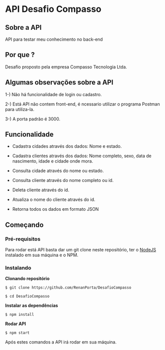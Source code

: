 # API Desafio Compasso

## Sobre a API

API para testar meu conhecimento no back-end

## Por que ?

Desafio proposto pela empresa Compasso Tecnologia Ltda.

## Algumas observações sobre a API

1-) Não há funcionalidade de login ou cadastro.

2-) Está API não contem front-end, é ncessario utilizar o programa Postman para utiliza-la.

3-) A porta padrão é 3000.

## Funcionalidade

- Cadastra cidades através dos dados: Nome e estado.

- Cadastra clientes através dos dados: Nome completo, sexo, data de nascimento, idade e cidade onde mora.  

- Consulta cidade através do nome ou estado.

- Consulta cliente através do nome completo ou id.

- Deleta cliente através do id.

- Atualiza o nome do cliente através do id.

- Retorna todos os dados em formato JSON

## Começando

### Pré-requisitos

Para rodar está API basta dar um git clone neste repositório, ter o [NodeJS](https://nodejs.org/en/) instalado em sua máquina e o NPM.

### Instalando

**Clonando repositório**

```
$ git clone https://github.com/RenanPorta/DesafioCompasso

$ cd DesafioCompasso

```

**Instalar as dependências**

```
$ npm install
```

**Rodar API**

```
$ npm start
```

Após estes comandos a API irá rodar em sua máquina.







